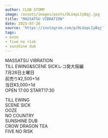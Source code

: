 ```yaml
---
author: CLUB STOMP
image: /assets/images/posts/DLUepLIyBqj.jpg
title: "MASSATSU VIBRATION"
date: 2025-07-26
source: 'https://instagram.com/p/DLUepLIyBqj'
tags:
- ooze
- five no risk
- sunshine dub
---
```

MASSATSU VIBRATION<br>
TILL EWING&SCENE SICKレコ発大阪編<br>
7月26日土曜日<br>
前売り¥2,500+1d<br>
当日¥3,000+1d<br>
OPEN 17:00 START17:30

TILL EWING<br>
SCENE SICK<br>
OOZE<br>
NO COUNTRY<br>
SUNSHINE DUB<br>
CROW DRAGON TEA<br>
FIVE NO RISK
